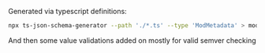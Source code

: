 Generated via typescript definitions:

```bash
npx ts-json-schema-generator --path './*.ts' --type 'ModMetadata' > mod-schema.v1.json
```

And then some value validations added on mostly for valid semver checking
